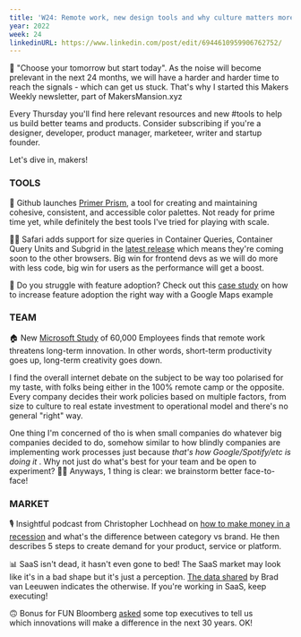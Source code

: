 ```yaml
---
title: 'W24: Remote work, new design tools and why culture matters more than you think.'
year: 2022
week: 24
linkedinURL: https://www.linkedin.com/post/edit/6944610959906762752/
---
```


💬 "Choose your tomorrow but start today". As the noise will become prelevant in the next 24 months, we will have a harder and harder time to reach the signals - which can get us stuck. That's why I started this Makers Weekly newsletter, part of MakersMansion.xyz

Every Thursday you'll find here relevant resources and new #tools to help us build better teams and products. Consider subscribing if you're a designer, developer, product manager, marketeer, writer and startup founder.

Let's dive in, makers!

### TOOLS
🎨 Github launches [Primer Prism](https://primer.style/prism/), a tool for creating and maintaining cohesive, consistent, and accessible color palettes. Not ready for prime time yet, while definitely the best tools I've tried for playing with scale.

🧑‍💻 Safari adds support for size queries in Container Queries, Container Query Units and Subgrid in the [latest release](https://developer.apple.com/documentation/safari-release-notes/safari-16-release-notes) which means they're coming soon to the other browsers. Big win for frontend devs as we will do more with less code, big win for users as the performance will get a boost.

🥁 Do you struggle with feature adoption? Check out this [case study](https://growth.design/case-studies/google-feature-adoption) on how to increase feature adoption the right way with a Google Maps example

### TEAM
🏠 New [Microsoft Study](https://www.nature.com/articles/s41562-021-01196-4) of 60,000 Employees finds that remote work threatens long-term innovation. In other words, short-term productivity goes up, long-term creativity goes down.

I find the overall internet debate on the subject to be way too polarised for my taste, with folks being either in the 100% remote camp or the opposite. Every company decides their work policies based on multiple factors, from size to culture to real estate investment to operational model and there's no general "right" way. 

One thing I'm concerned of tho is when small companies do whatever big companies decided to do, somehow similar to how blindly companies are implementing work processes just because *that's how Google/Spotify/etc is doing it* . Why not just do what's best for your team and be open to experiment? 🤷‍♂️ Anyways, 1 thing is clear: we brainstorm better face-to-face!

### MARKET 
🎙 Insightful podcast from Christopher Lochhead on [how to make money in a recession](https://podcasts.apple.com/es/podcast/lochhead-on-marketing/id1475593214?i=1000565109949) and what's the difference between category vs brand. He then describes 5 steps to create demand for your product, service or platform.

📊 SaaS isn't dead, it hasn't even gone to bed! The SaaS market may look like it's in a bad shape but it's just a perception. [The data shared](https://www.linkedin.com/posts/bradvanleeuwen_saas-saas-activity-6938187261746323456-ym0j/) by Brad van Leeuwen indicates the otherwise. If you're working in SaaS, keep executing!

🙃 Bonus for FUN
Bloomberg [asked](https://www.bloomberg.com/news/articles/2022-06-10/goldman-citigroup-nasdaq-leaders-imagine-markets-in-2052) some top executives to tell us which innovations will make a difference in the next 30 years. OK! 



